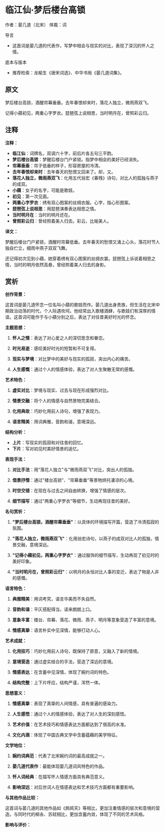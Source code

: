<!--
 * @Author: ylmzfun ylmzfun@163.com
 * @Date: 2025-10-04 07:38:51
 * @LastEditors: ylmzfun ylmzfun@163.com
 * @LastEditTime: 2025-10-04 07:38:51
 * @FilePath: /Users/ylmzfun/Documents/study/note/poetry/诗词/词/临江仙.md
 * @Description: 古文辞章汇编 - 传承中华文化经典
-->
# 临江仙·梦后楼台高锁

作者：晏几道（北宋）
体裁：词

导言
- 这首词是晏几道的代表作，写梦中相会与现实的对比，表现了深沉的怀人之情。

底本与版本
- 推荐检索：龙榆生《唐宋词选》、中华书局《晏几道词集》。

## 原文

梦后楼台高锁，酒醒帘幕垂垂。去年春恨却来时，落花人独立，微雨燕双飞。

记得小蘋初见，两重心字罗衣。琵琶弦上说相思，当时明月在，曾照彩云归。

## 注释

**注释：**

- **临江仙**：词牌名，双调六十字，前后片各五句三平韵。
- **梦后楼台高锁**：梦醒后楼台门户紧锁。指梦中相会的美好已经消失。
- **帘幕垂垂**：帘子低垂的样子，形容房屋的冷清。
- **去年春恨却来时**：去年春天的愁恨又回来了。却，又。
- **落花人独立，微雨燕双飞**：化用五代翁宏《春残》诗句，对比人的孤独与燕子的成双。
- **小蘋**：女子的名字，可能是歌妓。
- **初见**：第一次见面。
- **两重心字罗衣**：绣有双心图案的丝绸衣服。心字，指心形图案。
- **琵琶弦上说相思**：用琵琶演奏表达相思之情。
- **当时明月在**：当时的明月还在。
- **曾照彩云归**：曾经照着美人归去。彩云，比喻美人。

**译文：**

梦醒后楼台门户紧锁，酒醒时帘幕低垂。去年春天的愁恨又涌上心头，落花时节人独自伫立，细雨中燕子双双飞舞。

还记得初次见到小蘋，她穿着绣有双心图案的丝绸衣裳。琵琶弦上诉说着相思之情，当时的明月依然高悬，曾经照着美人归去的身影。

## 赏析

**创作背景：**

这首词是晏几道怀念一位名叫小蘋的歌妓而作。晏几道出身贵族，但生活在北宋中期政治动荡的时代，个人际遇坎坷。他经常出入歌楼酒肆，与歌妓们有深厚的情谊。这首词可能作于与小蘋分别之后，表达了对往昔美好时光的怀念。

**主题思想：**

1. **怀人之情**：表达了对心爱之人的深切思念和眷恋。

2. **时光易逝**：感叹美好时光的短暂和不可复得。

3. **现实与梦境**：对比梦中的美好与现实的孤寂，突出内心的痛苦。

4. **人生感慨**：通过个人的情感体验，表达了对人生聚散无常的感慨。

**艺术特色：**

1. **虚实对比**：梦境与现实、过去与现在形成强烈对比。

2. **情景交融**：将个人的情感与自然景物完美结合。

3. **化用典故**：巧妙化用前人诗句，增强了表现力。

4. **语言精美**：用词典雅，音韵和谐，意境深远。

**结构分析：**

- **上片**：写现实的孤寂和对往昔的回忆。
- **下片**：写对初见时美好情景的追忆。

**表现手法：**

1. **对比手法**：用"落花人独立"与"微雨燕双飞"对比，突出人的孤独。

2. **借景抒情**：通过"楼台高锁"、"帘幕垂垂"等景物烘托凄凉的心境。

3. **时空交错**：在现在与过去之间自由转换，增强了情感的层次。

4. **细节描写**：通过"两重心字罗衣"等细节，生动再现往昔的美好。

**名句赏析：**

1. **"梦后楼台高锁，酒醒帘幕垂垂"**：以具体的环境描写开篇，营造了冷清孤寂的氛围。

2. **"落花人独立，微雨燕双飞"**：化用翁宏诗句，以燕子的成双对比人的孤独，情景交融，意境深远。

3. **"记得小蘋初见，两重心字罗衣"**：通过服饰的细节描写，生动再现了初见时的美好印象。

4. **"当时明月在，曾照彩云归"**：以明月的永恒对比人事的变迁，表达了物是人非的感慨。

**语言特色：**

1. **典雅精美**：用词考究，语言华美而不失自然。

2. **音韵和谐**：平仄搭配得当，读来朗朗上口。

3. **意象丰富**：楼台、帘幕、落花、微雨、燕子、明月等意象营造了丰富的意境。

4. **情感真挚**：语言朴实中见深情，能够打动人心。

**艺术成就：**

1. **化用技巧**：巧妙化用前人诗句，既保持了原意，又融入了新的情境。

2. **意境营造**：通过虚实结合的手法，营造了深远的意境。

3. **情感表达**：在含蓄中见深情，体现了婉约词的特色。

4. **结构完整**：上下片呼应，结构严谨，浑然一体。

**思想意义：**

1. **情感真挚**：表现了真挚的人间情感，具有普遍的感染力。

2. **人生感悟**：通过个人的情感体验，表达了对人生的深刻感悟。

3. **艺术价值**：在艺术技巧和情感表达方面都达到了很高的水准。

4. **文化内涵**：体现了中国古典文学中含蓄蕴藉的美学特征。

**文学地位：**

1. **婉约词典范**：代表了北宋婉约词的最高成就之一。

2. **晏几道代表作**：最能体现晏几道词风特色的作品。

3. **怀人词经典**：在描写怀人情感方面具有典范意义。

4. **影响深远**：对后世词人在情感表达和艺术技巧方面都有重要影响。

**与其他作品比较：**

这首词与晏几道的其他作品如《鹧鸪天》等相比，更加注重情感的层次和意境的营造。与同时代的柳永、苏轼相比，更加含蓄内敛，体现了不同的艺术风格。

**影响与评价：**

